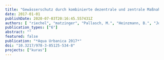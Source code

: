 ```yaml
---
title: "Gewässerschutz durch kombinierte dezentrale und zentrale Maßnahmen der Regenwasserbewirtschaftung - Modellstudie am Beispiel Berlins"
date: 2017-01-01
publishDate: 2020-07-03T20:16:45.557431Z
authors: [ "riechel", "matzinger", "Pallasch, M.", "Heinzmann, B.", "Joswig, K.", "rouault" ]
publication_types: ["6"]
abstract: ""
featured: false
publication: "*Aqua Urbanica 2017*"
doi: "10.3217/978-3-85125-534-8"
projects: ["kuras"]
---
```


